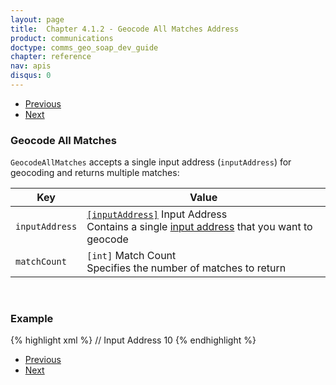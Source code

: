 ```yaml
---
layout: page
title:  Chapter 4.1.2 - Geocode All Matches Address
product: communications
doctype: comms_geo_soap_dev_guide
chapter: reference
nav: apis
disqus: 0
---
```


<ul class="pager">
  <li class="previous"><a href="/communications/dev-guide_geo_soap/reference/geocode-address"><i class="glyphicon glyphicon-chevron-left"></i>Previous</a></li>
  <li class="next"><a href="/communications/dev-guide_geo_soap/reference/input-address/">Next<i class="glyphicon glyphicon-chevron-right"></i></a></li>
</ul>

<h3>Geocode All Matches</h3>

<code>GeocodeAllMatches</code> accepts a single input address (<code>inputAddress</code>) for geocoding and returns multiple matches:

<div class="mobile-table">
  <table class="styled-table">
    <thead>
      <tr>
        <th>Key</th>
        <th>Value</th>
      </tr>
    </thead>
    <tbody>
      <tr>
        <td><code>inputAddress</code></td>
        <td><a class="dev-guide-link" href="/communications/dev-guide_geo_soap/reference/input-address/"><code>[inputAddress]</code></a> Input Address
        <br/>
        Contains a single <a class="dev-guide-link" href="/communications/dev-guide_geo_soap/reference/geocode-all-matches/">input address</a> that you want to geocode</td>
      </tr>
      <tr>
        <td><code>matchCount</code></td>
        <td><code>[int]</code> Match Count
        <br/>
        Specifies the number of matches to return</td>
      </tr>
    </tbody>
  </table>
</div>
<br/>

<h3>Example</h3>

{% highlight xml %}
<GeocodeAllMatches>
  <inputAddress>
    // Input Address
  <inputAddress>
  <matchCount>10</matchCount>
</GeocodeAllMatches>
{% endhighlight %}

<ul class="pager">
  <li class="previous"><a href="/communications/dev-guide_geo_soap/reference/geocode-address"><i class="glyphicon glyphicon-chevron-left"></i>Previous</a></li>
  <li class="next"><a href="/communications/dev-guide_geo_soap/reference/input-address/">Next<i class="glyphicon glyphicon-chevron-right"></i></a></li>
</ul>